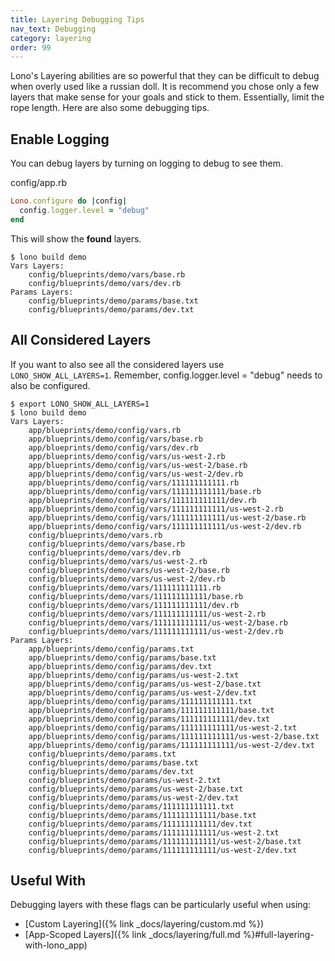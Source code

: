 ```yaml
---
title: Layering Debugging Tips
nav_text: Debugging
category: layering
order: 99
---
```


Lono's Layering abilities are so powerful that they can be difficult to debug when overly used like a russian doll.  It is recommend you chose only a few layers that make sense for your goals and stick to them. Essentially, limit the rope length. Here are also some debugging tips.

## Enable Logging

You can debug layers by turning on logging to debug to see them.

config/app.rb

```ruby
Lono.configure do |config|
  config.logger.level = "debug"
end
```

This will show the **found** layers.

    $ lono build demo
    Vars Layers:
        config/blueprints/demo/vars/base.rb
        config/blueprints/demo/vars/dev.rb
    Params Layers:
        config/blueprints/demo/params/base.txt
        config/blueprints/demo/params/dev.txt

## All Considered Layers

If you want to also see all the considered layers use `LONO_SHOW_ALL_LAYERS=1`. Remember, config.logger.level = "debug" needs to also be configured.

    $ export LONO_SHOW_ALL_LAYERS=1
    $ lono build demo
    Vars Layers:
        app/blueprints/demo/config/vars.rb
        app/blueprints/demo/config/vars/base.rb
        app/blueprints/demo/config/vars/dev.rb
        app/blueprints/demo/config/vars/us-west-2.rb
        app/blueprints/demo/config/vars/us-west-2/base.rb
        app/blueprints/demo/config/vars/us-west-2/dev.rb
        app/blueprints/demo/config/vars/111111111111.rb
        app/blueprints/demo/config/vars/111111111111/base.rb
        app/blueprints/demo/config/vars/111111111111/dev.rb
        app/blueprints/demo/config/vars/111111111111/us-west-2.rb
        app/blueprints/demo/config/vars/111111111111/us-west-2/base.rb
        app/blueprints/demo/config/vars/111111111111/us-west-2/dev.rb
        config/blueprints/demo/vars.rb
        config/blueprints/demo/vars/base.rb
        config/blueprints/demo/vars/dev.rb
        config/blueprints/demo/vars/us-west-2.rb
        config/blueprints/demo/vars/us-west-2/base.rb
        config/blueprints/demo/vars/us-west-2/dev.rb
        config/blueprints/demo/vars/111111111111.rb
        config/blueprints/demo/vars/111111111111/base.rb
        config/blueprints/demo/vars/111111111111/dev.rb
        config/blueprints/demo/vars/111111111111/us-west-2.rb
        config/blueprints/demo/vars/111111111111/us-west-2/base.rb
        config/blueprints/demo/vars/111111111111/us-west-2/dev.rb
    Params Layers:
        app/blueprints/demo/config/params.txt
        app/blueprints/demo/config/params/base.txt
        app/blueprints/demo/config/params/dev.txt
        app/blueprints/demo/config/params/us-west-2.txt
        app/blueprints/demo/config/params/us-west-2/base.txt
        app/blueprints/demo/config/params/us-west-2/dev.txt
        app/blueprints/demo/config/params/111111111111.txt
        app/blueprints/demo/config/params/111111111111/base.txt
        app/blueprints/demo/config/params/111111111111/dev.txt
        app/blueprints/demo/config/params/111111111111/us-west-2.txt
        app/blueprints/demo/config/params/111111111111/us-west-2/base.txt
        app/blueprints/demo/config/params/111111111111/us-west-2/dev.txt
        config/blueprints/demo/params.txt
        config/blueprints/demo/params/base.txt
        config/blueprints/demo/params/dev.txt
        config/blueprints/demo/params/us-west-2.txt
        config/blueprints/demo/params/us-west-2/base.txt
        config/blueprints/demo/params/us-west-2/dev.txt
        config/blueprints/demo/params/111111111111.txt
        config/blueprints/demo/params/111111111111/base.txt
        config/blueprints/demo/params/111111111111/dev.txt
        config/blueprints/demo/params/111111111111/us-west-2.txt
        config/blueprints/demo/params/111111111111/us-west-2/base.txt
        config/blueprints/demo/params/111111111111/us-west-2/dev.txt

## Useful With

Debugging layers with these flags can be particularly useful when using:

* [Custom Layering]({% link _docs/layering/custom.md %})
* [App-Scoped Layers]({% link _docs/layering/full.md %}#full-layering-with-lono_app)
